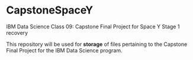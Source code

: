 # CapstoneSpaceY
IBM Data Science Class 09: Capstone Final Project for Space Y Stage 1 recovery


This repository will be used for **storage** of files pertaining to the Capstone Final Project for the IBM Data Science program. 
